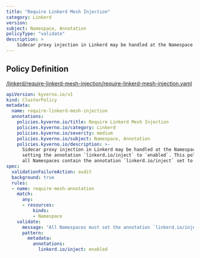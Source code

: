 ```yaml
---
title: "Require Linkerd Mesh Injection"
category: Linkerd
version: 
subject: Namespace, Annotation
policyType: "validate"
description: >
    Sidecar proxy injection in Linkerd may be handled at the Namespace level by setting the annotation `linkerd.io/inject` to `enabled`. This policy enforces that all Namespaces contain the annotation `linkerd.io/inject` set to `enabled`.
---
```


## Policy Definition
<a href="https://github.com/kyverno/policies/raw/main//linkerd/require-linkerd-mesh-injection/require-linkerd-mesh-injection.yaml" target="-blank">/linkerd/require-linkerd-mesh-injection/require-linkerd-mesh-injection.yaml</a>

```yaml
apiVersion: kyverno.io/v1
kind: ClusterPolicy
metadata:
  name: require-linkerd-mesh-injection
  annotations:
    policies.kyverno.io/title: Require Linkerd Mesh Injection
    policies.kyverno.io/category: Linkerd
    policies.kyverno.io/severity: medium
    policies.kyverno.io/subject: Namespace, Annotation
    policies.kyverno.io/description: >-
      Sidecar proxy injection in Linkerd may be handled at the Namespace level by
      setting the annotation `linkerd.io/inject` to `enabled`. This policy enforces that
      all Namespaces contain the annotation `linkerd.io/inject` set to `enabled`.
spec:
  validationFailureAction: audit
  background: true
  rules:
  - name: require-mesh-annotation
    match:
      any:
      - resources:
          kinds:
          - Namespace
    validate:
      message: "All Namespaces must set the annotation `linkerd.io/inject` to `enabled`."
      pattern:
        metadata:
          annotations:
            linkerd.io/inject: enabled
```
